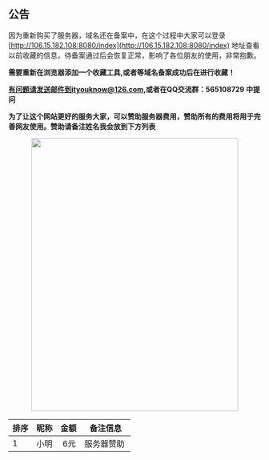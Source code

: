 ## 公告

因为重新购买了服务器，域名还在备案中，在这个过程中大家可以登录[http://106.15.182.108:8080/index](http://106.15.182.108:8080/index)
地址查看以前收藏的信息，待备案通过后会恢复正常，影响了各位朋友的使用，非常抱歉。


**需要重新在浏览器添加一个收藏工具,或者等域名备案成功后在进行收藏！**


**有问题请发送邮件到ityouknow@126.com,或者在QQ交流群：565108729 中提问**

**为了让这个网站更好的服务大家，可以赞助服务器费用，赞助所有的费用将用于完善网友使用。赞助请备注姓名我会放到下方列表**
<p align="center">
   <img src="http://www.ityouknow.com/assets/images/weixin.png"  style="width: 413px;height: 545px;">
</p>


排序	| 昵称	| 金额 | 备注信息
---  |---    |---   |---
1 | 小明 |  6元  |服务器赞助  
